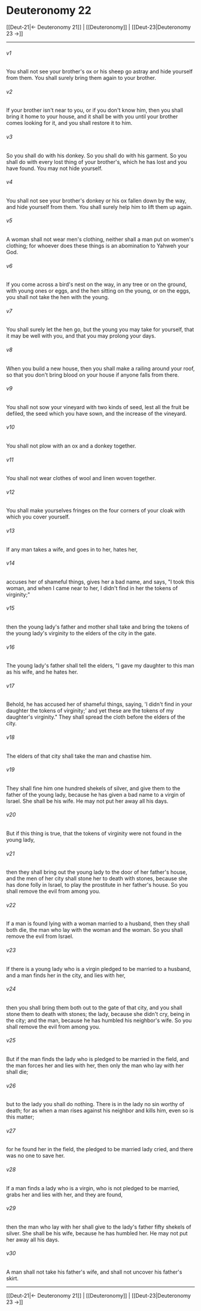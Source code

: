 # Deuteronomy 22

[[Deut-21|← Deuteronomy 21]] | [[Deuteronomy]] | [[Deut-23|Deuteronomy 23 →]]
***



###### v1 
You shall not see your brother's ox or his sheep go astray and hide yourself from them. You shall surely bring them again to your brother. 

###### v2 
If your brother isn't near to you, or if you don't know him, then you shall bring it home to your house, and it shall be with you until your brother comes looking for it, and you shall restore it to him. 

###### v3 
So you shall do with his donkey. So you shall do with his garment. So you shall do with every lost thing of your brother's, which he has lost and you have found. You may not hide yourself. 

###### v4 
You shall not see your brother's donkey or his ox fallen down by the way, and hide yourself from them. You shall surely help him to lift them up again. 

###### v5 
A woman shall not wear men's clothing, neither shall a man put on women's clothing; for whoever does these things is an abomination to Yahweh your God. 

###### v6 
If you come across a bird's nest on the way, in any tree or on the ground, with young ones or eggs, and the hen sitting on the young, or on the eggs, you shall not take the hen with the young. 

###### v7 
You shall surely let the hen go, but the young you may take for yourself, that it may be well with you, and that you may prolong your days. 

###### v8 
When you build a new house, then you shall make a railing around your roof, so that you don't bring blood on your house if anyone falls from there. 

###### v9 
You shall not sow your vineyard with two kinds of seed, lest all the fruit be defiled, the seed which you have sown, and the increase of the vineyard. 

###### v10 
You shall not plow with an ox and a donkey together. 

###### v11 
You shall not wear clothes of wool and linen woven together. 

###### v12 
You shall make yourselves fringes on the four corners of your cloak with which you cover yourself. 

###### v13 
If any man takes a wife, and goes in to her, hates her, 

###### v14 
accuses her of shameful things, gives her a bad name, and says, "I took this woman, and when I came near to her, I didn't find in her the tokens of virginity;" 

###### v15 
then the young lady's father and mother shall take and bring the tokens of the young lady's virginity to the elders of the city in the gate. 

###### v16 
The young lady's father shall tell the elders, "I gave my daughter to this man as his wife, and he hates her. 

###### v17 
Behold, he has accused her of shameful things, saying, 'I didn't find in your daughter the tokens of virginity;' and yet these are the tokens of my daughter's virginity." They shall spread the cloth before the elders of the city. 

###### v18 
The elders of that city shall take the man and chastise him. 

###### v19 
They shall fine him one hundred shekels of silver, and give them to the father of the young lady, because he has given a bad name to a virgin of Israel. She shall be his wife. He may not put her away all his days. 

###### v20 
But if this thing is true, that the tokens of virginity were not found in the young lady, 

###### v21 
then they shall bring out the young lady to the door of her father's house, and the men of her city shall stone her to death with stones, because she has done folly in Israel, to play the prostitute in her father's house. So you shall remove the evil from among you. 

###### v22 
If a man is found lying with a woman married to a husband, then they shall both die, the man who lay with the woman and the woman. So you shall remove the evil from Israel. 

###### v23 
If there is a young lady who is a virgin pledged to be married to a husband, and a man finds her in the city, and lies with her, 

###### v24 
then you shall bring them both out to the gate of that city, and you shall stone them to death with stones; the lady, because she didn't cry, being in the city; and the man, because he has humbled his neighbor's wife. So you shall remove the evil from among you. 

###### v25 
But if the man finds the lady who is pledged to be married in the field, and the man forces her and lies with her, then only the man who lay with her shall die; 

###### v26 
but to the lady you shall do nothing. There is in the lady no sin worthy of death; for as when a man rises against his neighbor and kills him, even so is this matter; 

###### v27 
for he found her in the field, the pledged to be married lady cried, and there was no one to save her. 

###### v28 
If a man finds a lady who is a virgin, who is not pledged to be married, grabs her and lies with her, and they are found, 

###### v29 
then the man who lay with her shall give to the lady's father fifty shekels of silver. She shall be his wife, because he has humbled her. He may not put her away all his days. 

###### v30 
A man shall not take his father's wife, and shall not uncover his father's skirt.

***
[[Deut-21|← Deuteronomy 21]] | [[Deuteronomy]] | [[Deut-23|Deuteronomy 23 →]]
